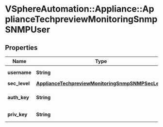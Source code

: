 # VSphereAutomation::Appliance::ApplianceTechpreviewMonitoringSnmpSNMPUser

## Properties
Name | Type | Description | Notes
------------ | ------------- | ------------- | -------------
**username** | **String** | SNMP Username | [optional] 
**sec_level** | [**ApplianceTechpreviewMonitoringSnmpSNMPSecLevel**](ApplianceTechpreviewMonitoringSnmpSNMPSecLevel.md) |  | [optional] 
**auth_key** | **String** | SNMP authorization key | [optional] 
**priv_key** | **String** | SNMP privacy key | [optional] 


